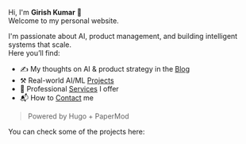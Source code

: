 

Hi, I'm **Girish Kumar** 👋  
Welcome to my personal website.

I'm passionate about AI, product management, and building intelligent systems that scale.  
Here you’ll find:

- ✍️ My thoughts on AI & product strategy in the [Blog](/blog)  
- ⚒️ Real-world AI/ML [Projects](/projects)  
- 💼 Professional [Services](/services) I offer  
- 📬 How to [Contact](/contact) me  



> Powered by Hugo + PaperMod












You can check some of the projects here: